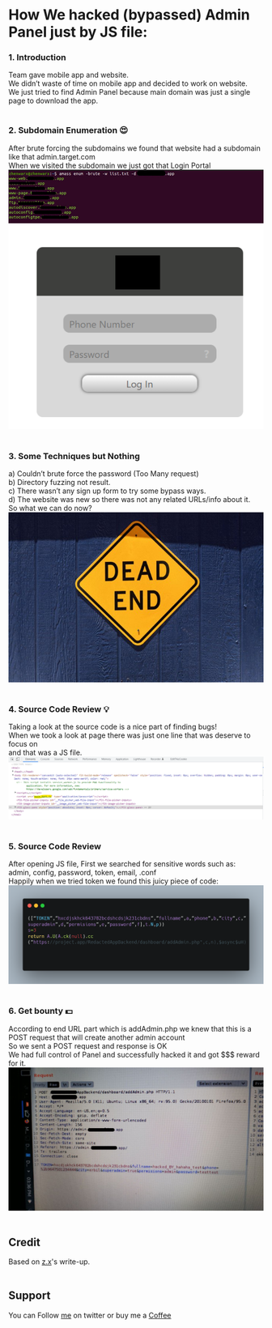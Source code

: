 # How We hacked (bypassed) Admin Panel just by JS file:

### 1. Introduction
Team gave mobile app and website.</br>
We didn’t waste of time on mobile app and decided to work on website.</br>
We just tried to find Admin Panel because main domain was just a single page to download the app.
</br>&nbsp;

### 2. Subdomain Enumeration 😍
After brute forcing the subdomains we found that website had a subdomain like that admin.target.com</br>
When we visited the subdomain we just got that Login Portal</br>
![page](./../images/20220511-1.png)
![page](./../images/20220511-2.png)
</br>&nbsp;

### 3. Some Techniques but Nothing
a) Couldn’t brute force the password (Too Many request)</br>
b) Directory fuzzing not result.</br>
c) There wasn’t any sign up form to try some bypass ways.</br>
d) The website was new so there was not any related URLs/info about it.</br>
So what we can do now?</br>
![page](./../images/20220511-3.jpg)
</br>&nbsp;

### 4. Source Code Review 💡
Taking a look at the source code is a nice part of finding bugs!</br>
When we took a look at page there was just one line that was deserve to focus on</br>
and that was a JS file.</br>
![page](./../images/20220511-4.png)
</br>&nbsp;

### 5. Source Code Review
After opening JS file, First we searched for sensitive words such as:</br>
admin, config, password, token, email, .conf</br>
Happily when we tried token we found this juicy piece of code:</br>
![page](./../images/20220511-5.png)
</br>&nbsp;

### 6. Get bounty 💵
According to end URL part which is addAdmin.php we knew that this is a POST request that will create another admin account</br>
So we sent a POST request and response is OK</br>
We had full control of Panel and successfully hacked it and got $$$ reward for it.</br>
![page](./../images/20220511-6.png)
</br>&nbsp;

## Credit
Based on [z.x](https://medium.com/@z.x/how-we-hacked-bypassed-admin-panel-just-by-js-file-eaa773b5cdb4)'s write-up.
</br>&nbsp;

## Support
You can Follow [me](https://twitter.com/MeAsHacker_HNA) on twitter or buy me a [Coffee](https://buymeacoffee.com/NafisiAslH)
